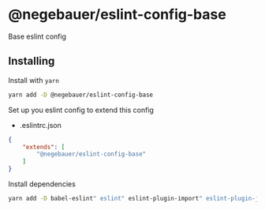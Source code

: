 # @negebauer/eslint-config-base

Base eslint config

## Installing

Install with `yarn`

```sh
yarn add -D @negebauer/eslint-config-base
```

Set up you eslint config to extend this config

- .eslintrc.json

```json
{
    "extends": [
        "@negebauer/eslint-config-base"
    ]
}
```

Install dependencies

```sh
yarn add -D babel-eslint" eslint" eslint-plugin-import" eslint-plugin-jsx-a11y" eslint-plugin-prettier"
```
